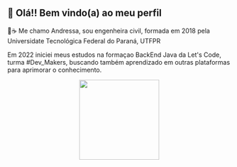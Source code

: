 ## 👋 Olá!! Bem vindo(a) ao meu perfil 


 👷☕ Me chamo Andressa, sou engenheira civil, formada em 2018 pela Universidate Tecnológica Federal do Paraná, UTFPR </br>
      <p>Em 2022 iniciei meus estudos na formaçao BackEnd Java da Let's Code, turma #Dev_Makers, buscando também aprendizado em outras plataformas
      para aprimorar o conhecimento.</p>


<div align="center">
  <a href="https://github.com/andressa-raffler">
  <img height="180em" src="https://github-readme-stats.vercel.app/api?username=andressa-raffler&show_icons=true&theme=dark&include_all_commits=true&count_private=true"/>
